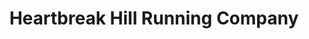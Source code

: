---
title: "Heartbreak Hill Running Company"
url: /boston/heartbreak-hill-running-company/
shop: sports
---